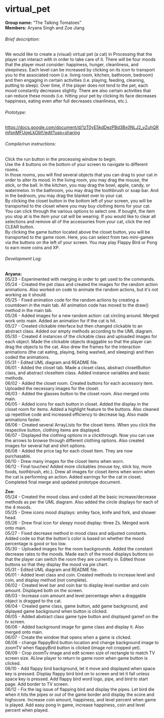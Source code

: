 # virtual_pet

**Group name:** “The Talking Tomatoes” <br>
**Members:** Aryana Singh and Zoe Jiang <br>

###### Brief description:
We would like to create a (visual) virtual pet (a cat) in Processing that the player can interact with in order to take care of it. There will be four moods that the player must consider: happiness, hunger, cleanliness, and sleepiness. Each level can be increased by clicking on its icon to transport you to the associated room (i.e. living room, kitchen, bathroom, bedroom) and then engaging in certain activities (i.e. playing, feeding, cleaning, putting to sleep). Over time, if the player does not tend to the pet, each mood constantly decreases slightly. There are also certain activities that can reduce these moods (i.e. hitting your pet by clicking its face decreases happiness, eating even after full decreases cleanliness, etc.).

###### Prototype:
https://docs.google.com/document/d/1zT0yE5kdDezPBd3Bx0NLJ2_vZuhQRmfpnMFUgeLkObY/edit?usp=sharing

###### Compile/run instructions:
Click the run button in the processing window to begin. <br>
Use the 4 buttons on the bottom of your screen to navigate to different rooms. <br>
In those rooms, you will find several objects that you can drag to your cat in order to alter its mood. In the living room, you may drag the mouse, the stick, or the ball. In the kitchen, you may drag the bowl, apple, candy, or watermelon. In the bathroom, you may drag the toothbrush or soap bar. And in the bedroom, you may drag the blanket over to your cat. <br>
By clicking the closet button in the bottom left of your screen, you will be transported to the closet where you may buy clothing items for your cat. You can click through the various options to select one. If bought, the item you stop at is the item your cat will be wearing. If you would like to clear all selections and remove all of the accessories from your cat, click the red CLEAR button. <br>
By clicking the game button located above the closet button, you will be transported to the game room. Here, you can select from two mini-games via the buttons on the left of your screen. You may play Flappy Bird or Pong to earn more coins and XP. <br>

###### Development Log:

**Aryana:** <br>
05/23 - Experimented with merging in order to get used to the commands. <br>
05/24 - Created the pet class and created the images for the random action animations. Also worked on code to animate the random actions, but it's not working as it should. <br>
05/25 - Fixed animation code for the random actions by creating a countdown in the main tab. All animation code has moved to the draw() method in the main tab. <br>
05/26 - Added images for a new random action: cat circling around. Merged work onto main. Added an animation for if the cat is hit. <br>
05/27 - Created clickable interface but then changed clickable to an abstract class. Added our empty methods according to the UML diagram. <br>
05/30 - Created 4 instances of the clickable class and uploaded images for each object. Made the clickable objects draggable so that the player can drag the objects to the cat. Also drew the frames for the interaction animations (the cat eating, playing, being washed, and sleeping) and then coded the animations. <br>
05/31 - Edited UML diagram and README file. <br>
06/01 - Added the closet tab. Made a closet class, abstract closetButton class, and abstract closeItem class. Added instance variables and basic methods. <br>
06/02 - Added the closet room. Created buttons for each accessory item. Uploaded the necessary images for the closet. <br>
06/03 - Added the glasses button to the closet room. Also merged onto main. <br>
06/05 - Added icons for each button in closet. Added the display in the closet room for items. Added a highlight feature to the
buttons. Also cleaned up repetitive code and increased efficiency to decrease lag. Also made animations faster. <br>
06/06 - Created several ArrayLists for the closet items. When you click the respective button, clothing items are displayed. <br>
06/07 - Displayed the clothing options in a clickthrough. Now you can use the arrows to browse through different clothing options.
Also created images for several hat and shirt options. <br>
06/08 - Added the price tag for each closet item. They are now purchasable. <br>
06/10 - Drew many images for the closet items when worn. <br>
06/12 - Final touches! Added more clickables (mouse toy, stick toy, more foods, toothbrush, etc.). Drew all images for closet items when worn when the cat is performing an action. Added earrings for the cat in closet. Completed final merge and updated prototype document. <br>

**Zoe:** <br>
05/24 - Created the mood class and coded all the basic increase/decrease methods as per the UML diagram. Also added the circle displays for each of the 4 moods. <br>
05/25 - Drew icons mood displays: smiley face, knife and fork, and shower head. <br>
05/26 - Drew final icon for sleepy mood display: three Zs. Merged work onto main. <br>
05/27 - Fixed decrease method in mood class and adjusted constants. Added code so that the button's color is based on whether the mood percentage is good or too low. <br>
05/30 - Uploaded images for the room backgrounds. Added the constant decrease rates to the moods. Made each of the mood displays buttons so that the player can switch the room they are currently in. Edited those buttons so that they display the mood via pie chart. <br>
05/31 - Edited UML diagram and README file. <br>
06/01 - Added level class and coin. Created methods to increase level and coin, and display method (not complete). <br>
06/02 - Created level bar and coin bar to display level number and coin amount. Displayed both on the screen. <br>
06/03 - Increase coin amount and level percentage when a draggable object is dragged to the cat. <br>
06/04 - Created game class, game button, add game background, and diplayed game background when button is clicked. <br>
06/05 - Added abstract class game type button and displayed game1 on the tv screen. <br>
06/06 - Added background image for game class and display it. Also merged onto main. <br>
06/07 - Create the window that opens when a game is clicked. <br>
06/08 - change flappyBird button location and change background image to zoomTV when flappyBird button is clicked (image not cropped yet). <br>
06/09 - Crop zoomTv image and edit screen size of rectangle to match TV screen size. ALlow player to return to game room when game button is clicked. <br>
06/10 - Add flappy bird background, let it move and displayed when space key is pressed. Display flappy bird bird on to screen and let it fall unless space key is pressed. Add flappy bird word logo, pipe, and bird to start page. Add border to TV screen. <br>
06/12 - Fix the lag issue of flapping bird and display the pipes. Let bird die when it hits the pipes or out of the game border and display the score and highscore. Increase coin amount, happiness, and level percent when game is played. Add easy pong in game, increase happiness, coin and level percent when played. <br>
